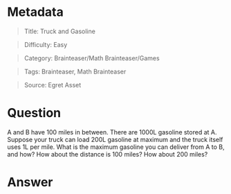 # Metadata
> Title: Truck and Gasoline

> Difficulty: Easy

> Category: Brainteaser/Math Brainteaser/Games

> Tags: Brainteaser, Math Brainteaser

> Source: Egret Asset

# Question
A and B have 100 miles in between. There are 1000L gasoline stored at A. Suppose your truck can load 200L gasoline at maximum and the truck itself uses 1L per mile. What is the maximum gasoline you can deliver from A to B, and how? How about the distance is 100 miles? How about 200 miles?

# Answer
